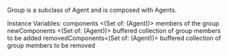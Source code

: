 Group is a subclass of Agent and is composed with Agents.

Instance Variables:
	components			<(Set of: (Agent))>	members of the group
	newComponents	<(Set of: (Agent))>	buffered collection of group members to be added
	removedComponents<(Set of: (Agent))>	buffered collection of group members to be removed


